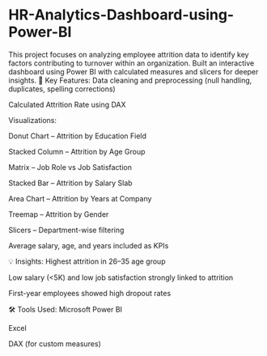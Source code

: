 # HR-Analytics-Dashboard-using-Power-BI
This project focuses on analyzing employee attrition data to identify key factors contributing to turnover within an organization. Built an interactive dashboard using Power BI with calculated measures and slicers for deeper insights.
🔧 Key Features:
Data cleaning and preprocessing (null handling, duplicates, spelling corrections)

Calculated Attrition Rate using DAX

Visualizations:

Donut Chart – Attrition by Education Field

Stacked Column – Attrition by Age Group

Matrix – Job Role vs Job Satisfaction

Stacked Bar – Attrition by Salary Slab

Area Chart – Attrition by Years at Company

Treemap – Attrition by Gender

Slicers – Department-wise filtering

Average salary, age, and years included as KPIs

💡 Insights:
Highest attrition in 26–35 age group

Low salary (<5K) and low job satisfaction strongly linked to attrition

First-year employees showed high dropout rates

🛠 Tools Used:
Microsoft Power BI

Excel

DAX (for custom measures)
